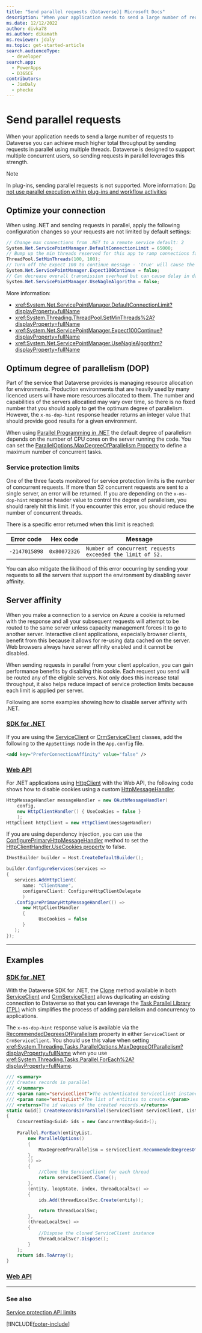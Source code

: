 ```yaml
---
title: "Send parallel requests (Dataverse)| Microsoft Docs"
description: "When your application needs to send a large number of requests to Dataverse you can achieve much higher total throughput by sending requests in parallel using multiple threads."
ms.date: 12/12/2022
author: divka78
ms.author: dikamath
ms.reviewer: jdaly
ms.topic: get-started-article
search.audienceType: 
  - developer
search.app: 
  - PowerApps
  - D365CE
contributors: 
  - JimDaly
  - phecke
---
```


# Send parallel requests

When your application needs to send a large number of requests to Dataverse you can achieve much higher total throughput by sending requests in parallel using multiple threads. Dataverse is designed to support multiple concurrent users, so sending requests in parallel leverages this strength.

> [!NOTE]
> In plug-ins, sending parallel requests is not supported. More information: [Do not use parallel execution within plug-ins and workflow activities](best-practices/business-logic/do-not-use-parallel-execution-in-plug-ins.md)



## Optimize your connection

When using .NET and sending requests in parallel, apply the following configuration changes so your requests are not limited by default settings:

```csharp
// Change max connections from .NET to a remote service default: 2
System.Net.ServicePointManager.DefaultConnectionLimit = 65000;
// Bump up the min threads reserved for this app to ramp connections faster - minWorkerThreads defaults to 4, minIOCP defaults to 4 
ThreadPool.SetMinThreads(100, 100);
// Turn off the Expect 100 to continue message - 'true' will cause the caller to wait until it round-trip confirms a connection to the server 
System.Net.ServicePointManager.Expect100Continue = false;
// Can decrease overall transmission overhead but can cause delay in data packet arrival
System.Net.ServicePointManager.UseNagleAlgorithm = false;
```

More information:
- <xref:System.Net.ServicePointManager.DefaultConnectionLimit?displayProperty=fullName>
- <xref:System.Threading.ThreadPool.SetMinThreads%2A?displayProperty=fullName>
- <xref:System.Net.ServicePointManager.Expect100Continue?displayProperty=fullName>
- <xref:System.Net.ServicePointManager.UseNagleAlgorithm?displayProperty=fullName>

## Optimum degree of parallelism (DOP)

Part of the service that Dataverse provides is managing resource allocation for environments. Production environments that are heavily used by many licenced users will have more resources allocated to them. The number and capabilities of the servers allocatied may vary over time, so there is no fixed number that you should apply to get the optimum degree of parallelism. However, the `x-ms-dop-hint` response header returns an integer value that should provide good results for a given environment.

When using [Parallel Programming in .NET](/dotnet/standard/parallel-programming/) the default degree of parallelism depends on the number of CPU cores on the server running the code. You can set the [ParallelOptions.MaxDegreeOfParallelism Property](xref:System.Threading.Tasks.ParallelOptions.MaxDegreeOfParallelism) to define a maximum number of concurrent tasks.

### Service protection limits

One of the three facets monitored for service protection limits is the number of concurrent requests. If more than 52 concurrent requests are sent to a single server, an error will be returned. If you are depending on the `x-ms-dop-hint` response header value to control the degree of parallelism, you should rarely hit this limit. If you encounter this error, you should reduce the number of concurrent threads.

There is a specific error returned when this limit is reached:

| Error code | Hex code | Message |
|------------|------------|-------------------------------------|
|`-2147015898`|`0x80072326`|`Number of concurrent requests exceeded the limit of 52.`|

You can also mitigate the liklihood of this error occurring by sending your requests to all the servers that support the environment by disabling sever affinity.

## Server affinity

When you make a connection to a service on Azure a cookie is returned with the response and all your subsequent requests will attempt to be routed to the same server unless capacity management forces it to go to another server. Interactive client applications, especially browser clients, benefit from this because it allows for re-using data cached on the server. Web browsers always have server affinity enabled and it cannot be disabled.

When sending requests in parallel from your client applcation, you can gain performance benefits by disabling this cookie. Each request you send will be routed any of the eligible servers. Not only does this increase total throughput, it also helps reduce impact of service protection limits because each limit is applied per server.

Following are some examples showing how to disable server affinity with .NET.

### [SDK for .NET](#tab/sdk)

If you are using the [ServiceClient](xref:Microsoft.PowerPlatform.Dataverse.Client.ServiceClient)  or [CrmServiceClient](xref:Microsoft.Xrm.Tooling.Connector.CrmServiceClient) classes, add the following to the `AppSettings` node in the `App.config` file.

```xml
<add key="PreferConnectionAffinity" value="false" />
```

### [Web API](#tab/webapi)

For .NET applications using [HttpClient](xref:System.Net.Http.HttpClient) with the Web API, the following code shows how to disable cookies using a custom [HttpMessageHandler](xref:System.Net.Http.HttpMessageHandler).

```csharp
HttpMessageHandler messageHandler = new OAuthMessageHandler(
    config,
    new HttpClientHandler() { UseCookies = false }
    );
HttpClient httpClient = new HttpClient(messageHandler)
```

If you are using dependency injection, you can use the [ConfigurePrimaryHttpMessageHandler](xref:Microsoft.Extensions.DependencyInjection.HttpClientBuilderExtensions.ConfigurePrimaryHttpMessageHandler%2A) method to set the [HttpClientHandler.UseCookies property](xref:System.Net.Http.HttpClientHandler.UseCookies) to false.

```csharp
IHostBuilder builder = Host.CreateDefaultBuilder();

builder.ConfigureServices(services =>
{
   services.AddHttpClient(
      name: "ClientName",
      configureClient: ConfigureHttpClientDelegate
      )
   .ConfigurePrimaryHttpMessageHandler(() =>
      new HttpClientHandler
      {
            UseCookies = false
      }
   );
});
```

---

## Examples

### [SDK for .NET](#tab/sdk)

With the Dataverse SDK for .NET, the [Clone](xref:Microsoft.PowerPlatform.Dataverse.Client.ServiceClient.Clone%2A) method available in both [ServiceClient](xref:Microsoft.PowerPlatform.Dataverse.Client.ServiceClient) and [CrmServiceClient](xref:Microsoft.Xrm.Tooling.Connector.CrmServiceClient) allows duplicating an existing connection to Dataverse so that you can leverage the [Task Parallel Library (TPL)](/dotnet/standard/parallel-programming/task-parallel-library-tpl) which simplifies the process of adding parallelism and concurrency to applications.

The `x-ms-dop-hint` response value is available via the [RecommendedDegreesOfParallelism](xref:Microsoft.PowerPlatform.Dataverse.Client.ServiceClient.RecommendedDegreesOfParallelism) property in either `ServiceClient` or  `CrmServiceClient`. You should use this value when setting <xref:System.Threading.Tasks.ParallelOptions.MaxDegreeOfParallelism?displayProperty=fullName> when you use <xref:System.Threading.Tasks.Parallel.ForEach%2A?displayProperty=fullName>.

```csharp
/// <summary>
/// Creates records in parallel
/// </summary>
/// <param name="serviceClient">The authenticated ServiceClient instance.</param>
/// <param name="entityList">The list of entities to create.</param>
/// <returns>The id values of the created records.</returns>
static Guid[] CreateRecordsInParallel(ServiceClient serviceClient, List<Entity> entityList)
{
    ConcurrentBag<Guid> ids = new ConcurrentBag<Guid>();
 
    Parallel.ForEach(entityList,
        new ParallelOptions()
        {
            MaxDegreeOfParallelism = serviceClient.RecommendedDegreesOfParallelism
        },
        () =>
        {
            //Clone the ServiceClient for each thread
            return serviceClient.Clone();
        },
        (entity, loopState, index, threadLocalSvc) =>
        {
            ids.Add(threadLocalSvc.Create(entity));

            return threadLocalSvc;
        },
        (threadLocalSvc) =>
        {
            //Dispose the cloned ServiceClient instance
            threadLocalSvc?.Dispose();
        }
    );
    return ids.ToArray();
}
```

### [Web API](#tab/webapi)


---


### See also

[Service protection API limits](api-limits.md)<br />

[!INCLUDE[footer-include](../../includes/footer-banner.md)]